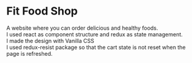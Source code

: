 # Fit Food Shop

A website where you can order delicious and healthy foods.<br/>
I used react as component structure and redux as state management.<br/>
I made the design with Vanilla CSS<br/>
I used redux-resist package so that the cart state is not reset when the page is refreshed.




